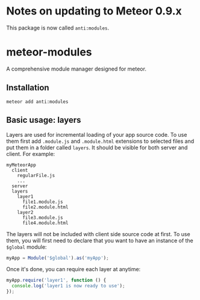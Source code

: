 # Notes on updating to Meteor 0.9.x

This package is now called `anti:modules`.

# meteor-modules

A comprehensive module manager designed for meteor.

## Installation

```
meteor add anti:modules
```

## Basic usage: layers

Layers are used for incremental loading of your app source code. To use them first add `.module.js` and `.module.html` extensions to selected files and put them in a folder called `layers`. It should be visible for both server and client. For example:
```
myMeteorApp
  client
    regularFile.js
    ...
  server
  layers
    layer1
      file1.module.js
      file2.module.html
    layer2
      file3.module.js
      file4.module.html
```
The layers will not be included with client side source code at first. To use them, you will first need to declare that you want to have an instance of the `$global` module:
```javascript
myApp = Module('$global').as('myApp');
```
Once it's done, you can require each layer at anytime:
```javascript
myApp.require('layer1', function () {
  console.log('layer1 is now ready to use');
});
```

